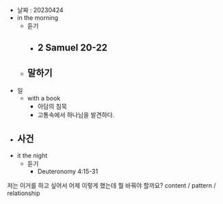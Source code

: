 - 날짜 : 20230424
- in the morning
	- 듣기
		- 2 Samuel 20-22
			-  
	- 말하기
		- 
- 일
	- with a book
		- 아담의 침묵
		- 고통속에서 하나님을 발견하다.
- 사건
	- 
- it the night
	- 듣기
		- Deuteronomy 4:15-31






저는 이거를 하고 싶어서 어제 이렇게 했는데 뭘 바꿔야 할까요?
content / pattern / relationship